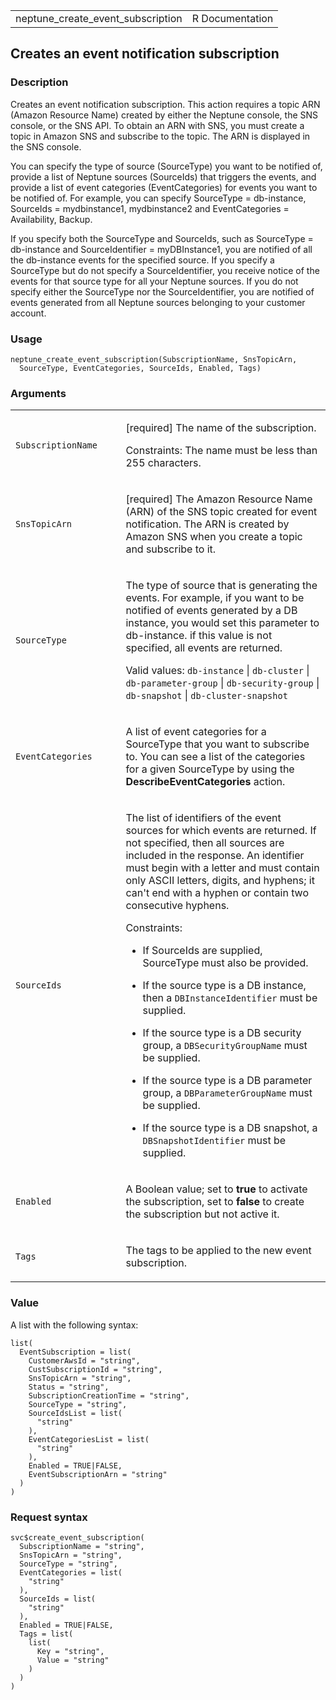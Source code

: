 <table style="width: 100%;">
<tbody>
<tr class="odd">
<td>neptune_create_event_subscription</td>
<td style="text-align: right;">R Documentation</td>
</tr>
</tbody>
</table>

## Creates an event notification subscription

### Description

Creates an event notification subscription. This action requires a topic
ARN (Amazon Resource Name) created by either the Neptune console, the
SNS console, or the SNS API. To obtain an ARN with SNS, you must create
a topic in Amazon SNS and subscribe to the topic. The ARN is displayed
in the SNS console.

You can specify the type of source (SourceType) you want to be notified
of, provide a list of Neptune sources (SourceIds) that triggers the
events, and provide a list of event categories (EventCategories) for
events you want to be notified of. For example, you can specify
SourceType = db-instance, SourceIds = mydbinstance1, mydbinstance2 and
EventCategories = Availability, Backup.

If you specify both the SourceType and SourceIds, such as SourceType =
db-instance and SourceIdentifier = myDBInstance1, you are notified of
all the db-instance events for the specified source. If you specify a
SourceType but do not specify a SourceIdentifier, you receive notice of
the events for that source type for all your Neptune sources. If you do
not specify either the SourceType nor the SourceIdentifier, you are
notified of events generated from all Neptune sources belonging to your
customer account.

### Usage

    neptune_create_event_subscription(SubscriptionName, SnsTopicArn,
      SourceType, EventCategories, SourceIds, Enabled, Tags)

### Arguments

<table>
<colgroup>
<col style="width: 35%" />
<col style="width: 65%" />
</colgroup>
<tbody>
<tr class="odd">
<td><code
id="neptune_create_event_subscription_:_SubscriptionName">SubscriptionName</code></td>
<td><p>[required] The name of the subscription.</p>
<p>Constraints: The name must be less than 255 characters.</p></td>
</tr>
<tr class="even">
<td><code
id="neptune_create_event_subscription_:_SnsTopicArn">SnsTopicArn</code></td>
<td><p>[required] The Amazon Resource Name (ARN) of the SNS topic
created for event notification. The ARN is created by Amazon SNS when
you create a topic and subscribe to it.</p></td>
</tr>
<tr class="odd">
<td><code
id="neptune_create_event_subscription_:_SourceType">SourceType</code></td>
<td><p>The type of source that is generating the events. For example, if
you want to be notified of events generated by a DB instance, you would
set this parameter to db-instance. if this value is not specified, all
events are returned.</p>
<p>Valid values: <code>db-instance</code> | <code>db-cluster</code> |
<code>db-parameter-group</code> | <code>db-security-group</code> |
<code>db-snapshot</code> | <code>db-cluster-snapshot</code></p></td>
</tr>
<tr class="even">
<td><code
id="neptune_create_event_subscription_:_EventCategories">EventCategories</code></td>
<td><p>A list of event categories for a SourceType that you want to
subscribe to. You can see a list of the categories for a given
SourceType by using the <strong>DescribeEventCategories</strong>
action.</p></td>
</tr>
<tr class="odd">
<td><code
id="neptune_create_event_subscription_:_SourceIds">SourceIds</code></td>
<td><p>The list of identifiers of the event sources for which events are
returned. If not specified, then all sources are included in the
response. An identifier must begin with a letter and must contain only
ASCII letters, digits, and hyphens; it can't end with a hyphen or
contain two consecutive hyphens.</p>
<p>Constraints:</p>
<ul>
<li><p>If SourceIds are supplied, SourceType must also be
provided.</p></li>
<li><p>If the source type is a DB instance, then a
<code>DBInstanceIdentifier</code> must be supplied.</p></li>
<li><p>If the source type is a DB security group, a
<code>DBSecurityGroupName</code> must be supplied.</p></li>
<li><p>If the source type is a DB parameter group, a
<code>DBParameterGroupName</code> must be supplied.</p></li>
<li><p>If the source type is a DB snapshot, a
<code>DBSnapshotIdentifier</code> must be supplied.</p></li>
</ul></td>
</tr>
<tr class="even">
<td><code
id="neptune_create_event_subscription_:_Enabled">Enabled</code></td>
<td><p>A Boolean value; set to <strong>true</strong> to activate the
subscription, set to <strong>false</strong> to create the subscription
but not active it.</p></td>
</tr>
<tr class="odd">
<td><code id="neptune_create_event_subscription_:_Tags">Tags</code></td>
<td><p>The tags to be applied to the new event subscription.</p></td>
</tr>
</tbody>
</table>

### Value

A list with the following syntax:

    list(
      EventSubscription = list(
        CustomerAwsId = "string",
        CustSubscriptionId = "string",
        SnsTopicArn = "string",
        Status = "string",
        SubscriptionCreationTime = "string",
        SourceType = "string",
        SourceIdsList = list(
          "string"
        ),
        EventCategoriesList = list(
          "string"
        ),
        Enabled = TRUE|FALSE,
        EventSubscriptionArn = "string"
      )
    )

### Request syntax

    svc$create_event_subscription(
      SubscriptionName = "string",
      SnsTopicArn = "string",
      SourceType = "string",
      EventCategories = list(
        "string"
      ),
      SourceIds = list(
        "string"
      ),
      Enabled = TRUE|FALSE,
      Tags = list(
        list(
          Key = "string",
          Value = "string"
        )
      )
    )
